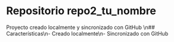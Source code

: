 # Repositorio repo2_tu_nombre
Proyecto creado localmente y sincronizado con GitHub
\n## Características\n- Creado localmente\n- Sincronizado con GitHub
